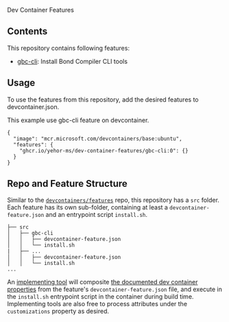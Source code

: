 Dev Container Features

## Contents

This repository contains following features:

- [gbc-cli](./src/gbc-cli/README.md): Install Bond Compiler CLI tools

## Usage

To use the features from this repository, add the desired features to devcontainer.json.

This example use gbc-cli feature on devcontainer.

```jsonc
{
  "image": "mcr.microsoft.com/devcontainers/base:ubuntu",
  "features": {
    "ghcr.io/yehor-ms/dev-container-features/gbc-cli:0": {}
  }
}
```

## Repo and Feature Structure

Similar to the [`devcontainers/features`](https://github.com/devcontainers/features) repo, this repository has a `src` folder. Each feature has its own sub-folder, containing at least a `devcontainer-feature.json` and an entrypoint script `install.sh`.

```
├── src
│   ├── gbc-cli
│   │   ├── devcontainer-feature.json
│   │   └── install.sh
|   ├── ...
│   │   ├── devcontainer-feature.json
│   │   └── install.sh
...
```

An [implementing tool](https://containers.dev/supporting#tools) will composite [the documented dev container properties](https://containers.dev/implementors/features/#devcontainer-feature-json-properties) from the feature's `devcontainer-feature.json` file, and execute in the `install.sh` entrypoint script in the container during build time. Implementing tools are also free to process attributes under the `customizations` property as desired.
